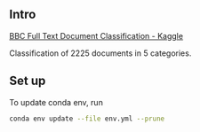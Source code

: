 ## Intro

[BBC Full Text Document Classification - Kaggle](https://www.kaggle.com/shivamkushwaha/bbc-full-text-document-classification)

Classification of 2225 documents in 5 categories.

## Set up

To update conda env, run

```bash
conda env update --file env.yml --prune
```
